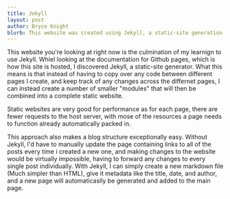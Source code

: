 ```yaml
---
title: Jekyll
layout: post
author: Bryce Knight
blurb: This website was created using Jekyll, a static-site generation tool
---
```


This website you're looking at right now is the culmination of my learnign to use Jekyll. Whiel looking at the documentation for Github pages, which is how this site is hosted, I discovered Jekyll, a static-site generator. What this means is that instead of having to copy over any code between different pages I create, and keep track of any changes across the differnet pages, I can instead create a number of smaller "modules" that will then be combined into a complete static website.

Static websites are very good for performance as for each page, there are fewer requests to the host server, with mose of the resources a page needs to function already automatically packed in.

This approach also makes a blog structure exceptionally easy. Without Jekyll, I'd have to manually update the page containing links to all of the posts every time i created a new one, and making changes to the website would be virtually impossible, having to forward any changes to every single post individually. With Jekyll, I can simply create a new markdown file (Much simpler than HTML), give it metadata like the title, date, and author, and a new page will automaticaslly be generated and added to the main page.
